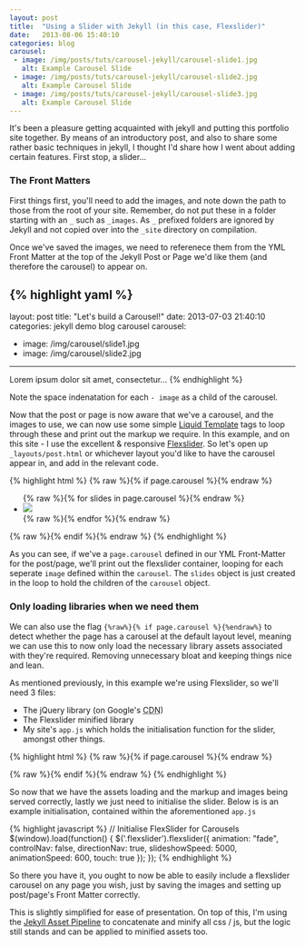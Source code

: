 ```yaml
---
layout: post
title:  "Using a Slider with Jekyll (in this case, Flexslider)"
date:   2013-08-06 15:40:10
categories: blog
carousel:
 - image: /img/posts/tuts/carousel-jekyll/carousel-slide1.jpg
   alt: Example Carousel Slide
 - image: /img/posts/tuts/carousel-jekyll/carousel-slide2.jpg
   alt: Example Carousel Slide
 - image: /img/posts/tuts/carousel-jekyll/carousel-slide3.jpg
   alt: Example Carousel Slide
---
```


It's been a pleasure getting acquainted with jekyll and putting this portfolio site together.  By means of an introductory post, and also to share some rather basic techniques in jekyll, I thought I'd share how I went about adding certain features.  First stop, a slider&hellip;

### The Front Matters

First things first, you'll need to add the images, and note down the path to those from the root of your site. Remember, do not put these in a folder starting with an `_` such as `_images`. As `_` prefixed folders are ignored by Jekyll and not copied over into the `_site` directory on compilation.

Once we've saved the images, we need to referenece them from the YML Front Matter at the top of the Jekyll Post or Page we'd like them (and therefore the carousel) to appear on.

{% highlight yaml %}
---
layout: post
title:  "Let's build a Carousel!"
date:   2013-07-03 21:40:10
categories: jekyll demo blog carousel
carousel:
 - image: /img/carousel/slide1.jpg
 - image: /img/carousel/slide2.jpg
---

Lorem ipsum dolor sit amet, consectetur...
{% endhighlight %}

Note the space indenatation for each `- image` as a child of the carousel.

Now that the post or page is now aware that we've a carousel, and the images to use, we can now use some simple [Liquid Template][liquid-wiki-gh] tags to loop through these and print out the markup we require.  In this example, and on this site - I use the excellent & responsive [Flexslider][flexslider-gh]. So  let's open up `_layouts/post.html` or whichever layout you'd like to have the carousel appear in, and add in the relevant code.

{% highlight html %}
  {% raw %}{% if page.carousel %}{% endraw %}
  <div class="flexslider">
    <ul class="slides">
      {% raw %}{% for slides in page.carousel %}{% endraw %}
      <li>
        <img src="{% raw %}{{ slides.image }}{% endraw %}">
      </li>
      {% raw %}{% endfor %}{% endraw %}
    </ul>
  </div>
  {% raw %}{% endif %}{% endraw %}
{% endhighlight %}

As you can see, if we've a `page.carousel` defined in our YML Front-Matter for the post/page, we'll print out the flexslider container, looping for each seperate `image` defined within the `carousel`.  The `slides` object is just created in the loop to hold the children of the `carousel` object.

### Only loading libraries when we need them

We can also use the flag `{%raw%}{% if page.carousel %}{%endraw%}` to detect whether the page has a carousel at the default layout level, meaning we can use this to now only load the necessary library assets associated with they're required.  Removing unnecessary bloat and keeping things nice and lean.

As mentioned previously, in this example we're using Flexslider, so we'll need 3 files:
- The jQuery library (on Google's <abbr title="Content Delivery Network">CDN</abbr>)
- The Flexslider minified library
- My site's `app.js` which holds the initialisation function for the slider, amongst other things.

{% highlight html %}
{% raw %}{% if page.carousel %}{% endraw %}
<!-- Google CDN Hosted jQuery  -->
<script src="//ajax.googleapis.com/ajax/libs/jquery/2.0.2/jquery.min.js"></script>
<!-- Flexslider Library  -->
<script src="/js/flexslider.min.js"></script>
<!-- Initialisation Code  -->
<script src="/js/app.js"></script>
{% raw %}{% endif %}{% endraw %}
{% endhighlight %}

So now that we have the assets loading and the markup and images being served correctly, lastly we just need to initialise the slider.  Below is is an example initialisation, contained within the aforementioned `app.js`

{% highlight javascript %}
// Initialise FlexSlider for Carousels
$(window).load(function() {
	$('.flexslider').flexslider({
	animation: "fade",
	controlNav: false,
	directionNav: true,
	slideshowSpeed: 5000,
	animationSpeed: 600,
	touch: true
	});
});
{% endhighlight %}

So there you have it, you ought to now be able to easily include a flexslider carousel on any page you wish, just by saving the images and setting up post/page's Front Matter correctly.

This is slightly simplified for ease of presentation.  On top of this, I'm using the [Jekyll Asset Pipeline][pipeline-gh] to concatenate and minify all css / js, but the logic still stands and can be applied to minified assets too.


[flexslider-gh]: https://github.com/woothemes/FlexSlider
[pipeline-gh]: https://github.com/matthodan/jekyll-asset-pipeline
[liquid-wiki-gh]: https://github.com/Shopify/liquid/wiki/Liquid-for-Designers
